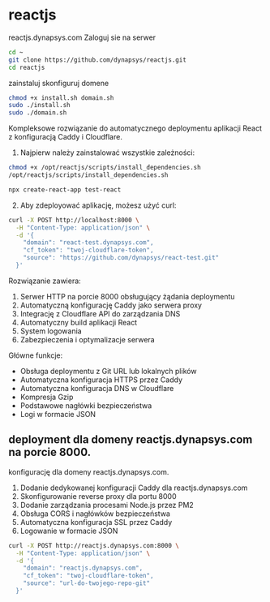 # reactjs
reactjs.dynapsys.com
Zaloguj sie na serwer
```bash
cd ~
git clone https://github.com/dynapsys/reactjs.git
cd reactjs
```

zainstaluj
skonfiguruj domene
```bash
chmod +x install.sh domain.sh
sudo ./install.sh
sudo ./domain.sh
```
Kompleksowe rozwiązanie do automatycznego deploymentu aplikacji React z konfiguracją Caddy i Cloudflare.

1. Najpierw należy zainstalować wszystkie zależności:
```bash
chmod +x /opt/reactjs/scripts/install_dependencies.sh
/opt/reactjs/scripts/install_dependencies.sh
```

```bash
npx create-react-app test-react
```        

2. Aby zdeployować aplikację, możesz użyć curl:
```bash
curl -X POST http://localhost:8000 \
  -H "Content-Type: application/json" \
  -d '{
    "domain": "react-test.dynapsys.com",
    "cf_token": "twoj-cloudflare-token",
    "source": "https://github.com/dynapsys/react-test.git"
  }'
```

Rozwiązanie zawiera:

1. Serwer HTTP na porcie 8000 obsługujący żądania deploymentu
2. Automatyczną konfigurację Caddy jako serwera proxy
3. Integrację z Cloudflare API do zarządzania DNS
4. Automatyczny build aplikacji React
5. System logowania
6. Zabezpieczenia i optymalizacje serwera

Główne funkcje:
- Obsługa deploymentu z Git URL lub lokalnych plików
- Automatyczna konfiguracja HTTPS przez Caddy
- Automatyczna konfiguracja DNS w Cloudflare
- Kompresja Gzip
- Podstawowe nagłówki bezpieczeństwa
- Logi w formacie JSON


## deployment dla domeny reactjs.dynapsys.com na porcie 8000.

konfigurację dla domeny reactjs.dynapsys.com.

1. Dodanie dedykowanej konfiguracji Caddy dla reactjs.dynapsys.com
2. Skonfigurowanie reverse proxy dla portu 8000
3. Dodanie zarządzania procesami Node.js przez PM2
4. Obsługa CORS i nagłówków bezpieczeństwa
5. Automatyczna konfiguracja SSL przez Caddy
6. Logowanie w formacie JSON


```bash
curl -X POST http://reactjs.dynapsys.com:8000 \
  -H "Content-Type: application/json" \
  -d '{
    "domain": "reactjs.dynapsys.com",
    "cf_token": "twoj-cloudflare-token",
    "source": "url-do-twojego-repo-git"
  }'
```

